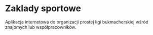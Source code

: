 # Zaklady sportowe
Aplikacja internetowa do organizacji prostej ligi bukmacherskiej wśród znajomych lub współpracowników.
